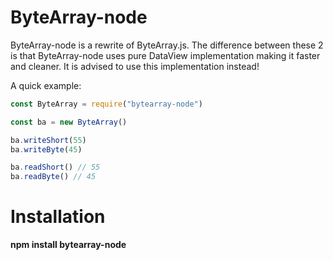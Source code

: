 # ByteArray-node

ByteArray-node is a rewrite of ByteArray.js. The difference between these 2 is that ByteArray-node uses pure DataView implementation making it faster and cleaner. It is advised to use this implementation instead!

A quick example:

```javascript
const ByteArray = require("bytearray-node")

const ba = new ByteArray()

ba.writeShort(55)
ba.writeByte(45)

ba.readShort() // 55
ba.readByte() // 45
```

# Installation

**npm install bytearray-node**